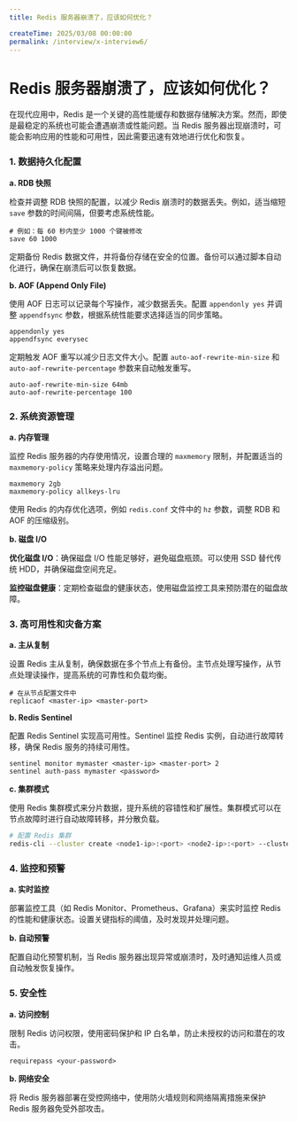 ```yaml
---
title: Redis 服务器崩溃了，应该如何优化？

createTime: 2025/03/08 00:00:00
permalink: /interview/x-interview6/
---
```

# Redis 服务器崩溃了，应该如何优化？

在现代应用中，Redis 是一个关键的高性能缓存和数据存储解决方案。然而，即使是最稳定的系统也可能会遭遇崩溃或性能问题。当 Redis 服务器出现崩溃时，可能会影响应用的性能和可用性，因此需要迅速有效地进行优化和恢复。

### 1. **数据持久化配置**
**a. RDB 快照**

检查并调整 RDB 快照的配置，以减少 Redis 崩溃时的数据丢失。例如，适当缩短 `save` 参数的时间间隔，但要考虑系统性能。

```plain
# 例如：每 60 秒内至少 1000 个键被修改
save 60 1000
```

定期备份 Redis 数据文件，并将备份存储在安全的位置。备份可以通过脚本自动化进行，确保在崩溃后可以恢复数据。

**b. AOF (Append Only File)**

使用 AOF 日志可以记录每个写操作，减少数据丢失。配置 `appendonly yes` 并调整 `appendfsync` 参数，根据系统性能要求选择适当的同步策略。

```plain
appendonly yes
appendfsync everysec
```

定期触发 AOF 重写以减少日志文件大小。配置 `auto-aof-rewrite-min-size` 和 `auto-aof-rewrite-percentage` 参数来自动触发重写。

```plain
auto-aof-rewrite-min-size 64mb
auto-aof-rewrite-percentage 100
```

### 2. **系统资源管理**
**a. 内存管理**

监控 Redis 服务器的内存使用情况，设置合理的 `maxmemory` 限制，并配置适当的 `maxmemory-policy` 策略来处理内存溢出问题。

```plain
maxmemory 2gb
maxmemory-policy allkeys-lru
```

使用 Redis 的内存优化选项，例如 `redis.conf` 文件中的 `hz` 参数，调整 RDB 和 AOF 的压缩级别。

**b. 磁盘 I/O**

**优化磁盘 I/O**：确保磁盘 I/O 性能足够好，避免磁盘瓶颈。可以使用 SSD 替代传统 HDD，并确保磁盘空间充足。

**监控磁盘健康**：定期检查磁盘的健康状态，使用磁盘监控工具来预防潜在的磁盘故障。

### 3. **高可用性和灾备方案**
**a. 主从复制**

设置 Redis 主从复制，确保数据在多个节点上有备份。主节点处理写操作，从节点处理读操作，提高系统的可靠性和负载均衡。

```plain
# 在从节点配置文件中
replicaof <master-ip> <master-port>
```

**b. Redis Sentinel**

配置 Redis Sentinel 实现高可用性。Sentinel 监控 Redis 实例，自动进行故障转移，确保 Redis 服务的持续可用性。

```plain
sentinel monitor mymaster <master-ip> <master-port> 2
sentinel auth-pass mymaster <password>
```

**c. 集群模式**

使用 Redis 集群模式来分片数据，提升系统的容错性和扩展性。集群模式可以在节点故障时进行自动故障转移，并分散负载。

```bash
# 配置 Redis 集群
redis-cli --cluster create <node1-ip>:<port> <node2-ip>:<port> --cluster-replicas 1
```

### 4. **监控和预警**
**a. 实时监控**

部署监控工具（如 Redis Monitor、Prometheus、Grafana）来实时监控 Redis 的性能和健康状态。设置关键指标的阈值，及时发现并处理问题。

**b. 自动预警**

配置自动化预警机制，当 Redis 服务器出现异常或崩溃时，及时通知运维人员或自动触发恢复操作。

### 5. **安全性**
**a. 访问控制**

限制 Redis 访问权限，使用密码保护和 IP 白名单，防止未授权的访问和潜在的攻击。

```plain
requirepass <your-password>
```

**b. 网络安全**

将 Redis 服务器部署在受控网络中，使用防火墙规则和网络隔离措施来保护 Redis 服务器免受外部攻击。
